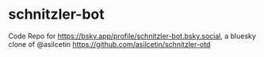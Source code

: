 # schnitzler-bot
Code Repo for https://bsky.app/profile/schnitzler-bot.bsky.social, a bluesky clone of @asilcetin https://github.com/asilcetin/schnitzler-otd
